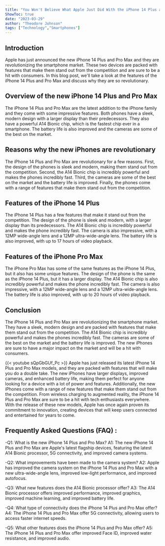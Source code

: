 ```yaml
---
title: "You Won't Believe What Apple Just Did With the iPhone 14 Plus and Pro Max!"
ShowToc: true 
date: "2023-03-29"
author: "Theodore Johnson" 
tags: ["Technology","Smartphones"]
---
```

## Introduction 

Apple has just announced the new iPhone 14 Plus and Pro Max and they are revolutionizing the smartphone market. These two devices are packed with features that make them stand out from the competition and are sure to be a hit with consumers. In this blog post, we'll take a look at the features of the iPhone 14 Plus and Pro Max and discuss why they are so revolutionary.

## Overview of the new iPhone 14 Plus and Pro Max

The iPhone 14 Plus and Pro Max are the latest addition to the iPhone family and they come with some impressive features. Both phones have a sleek, modern design with a larger display than their predecessors. They also have a powerful A14 Bionic chip, which is the fastest chip ever in a smartphone. The battery life is also improved and the cameras are some of the best on the market.

## Reasons why the new iPhones are revolutionary

The iPhone 14 Plus and Pro Max are revolutionary for a few reasons. First, the design of the phones is sleek and modern, making them stand out from the competition. Second, the A14 Bionic chip is incredibly powerful and makes the phones incredibly fast. Third, the cameras are some of the best on the market and the battery life is improved. Finally, the phones come with a range of features that make them stand out from the competition.

## Features of the iPhone 14 Plus

The iPhone 14 Plus has a few features that make it stand out from the competition. The design of the phone is sleek and modern, with a larger display than its predecessors. The A14 Bionic chip is incredibly powerful and makes the phone incredibly fast. The camera is also impressive, with a 12MP wide-angle lens and a 12MP ultra-wide-angle lens. The battery life is also improved, with up to 17 hours of video playback.

## Features of the iPhone Pro Max

The iPhone Pro Max has some of the same features as the iPhone 14 Plus, but it also has some unique features. The design of the phone is the same as the iPhone 14 Plus, but it has a larger display. The A14 Bionic chip is also incredibly powerful and makes the phone incredibly fast. The camera is also impressive, with a 12MP wide-angle lens and a 12MP ultra-wide-angle lens. The battery life is also improved, with up to 20 hours of video playback.

## Conclusion

The iPhone 14 Plus and Pro Max are revolutionizing the smartphone market. They have a sleek, modern design and are packed with features that make them stand out from the competition. The A14 Bionic chip is incredibly powerful and makes the phones incredibly fast. The cameras are some of the best on the market and the battery life is improved. The new iPhones are sure to have a major impact on the market and will be a hit with consumers.

{{< youtube sQpGbGUf_Pc >}} 
Apple has just released its latest iPhone 14 Plus and Pro Max models, and they are packed with features that will make you do a double take. The new iPhones have larger displays, improved cameras, and enhanced battery life, making them perfect for anyone looking for a device with a lot of power and features. Additionally, the new iPhones come with a range of new features that make them stand out from the competition. From wireless charging to augmented reality, the iPhone 14 Plus and Pro Max are sure to be a hit with tech enthusiasts everywhere. With the release of these new models, Apple has once again proven its commitment to innovation, creating devices that will keep users connected and entertained for years to come.

## Frequently Asked Questions (FAQ) :
-Q1: What is the new iPhone 14 Plus and Pro Max?
A1: The new iPhone 14 Plus and Pro Max are Apple's latest flagship devices, featuring the latest A14 Bionic processor, 5G connectivity, and improved camera systems.

-Q2: What improvements have been made to the camera system?
A2: Apple has improved the camera system on the iPhone 14 Plus and Pro Max with a new ultra-wide-angle lens, improved low-light performance, and improved autofocus.

-Q3: What new features does the A14 Bionic processor offer?
A3: The A14 Bionic processor offers improved performance, improved graphics, improved machine learning, and improved battery life.

-Q4: What type of connectivity does the iPhone 14 Plus and Pro Max offer?
A4: The iPhone 14 Plus and Pro Max offer 5G connectivity, allowing users to access faster internet speeds.

-Q5: What other features does the iPhone 14 Plus and Pro Max offer?
A5: The iPhone 14 Plus and Pro Max offer improved Face ID, improved water resistance, and improved audio.


